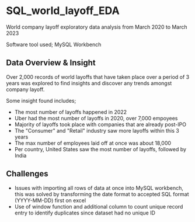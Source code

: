 # SQL_world_layoff_EDA
World company layoff exploratory data analysis from March 2020 to March 2023

Software tool used; MySQL Workbench


## Data Overview & Insight

Over 2,000 records of world layoffs that have taken place over a period of 3 years was explored to find insights and discover any trends amongst company layoff.

Some insight found includes;
- The most number of layoffs happened in 2022
- Uber had the most number of layoffs in 2020, over 7,000 empoyees
- Majority of layoffs took place with companies that are already post-IPO
- The "Consumer" and "Retail" industry saw more layoffs within this 3 years
- The max number of employees laid off at once was about 18,000
- Per country, United States saw the most number of layoffs, followed by India



## Challenges

- Issues with importing all rows of data at once into MySQL workbench, this was solved by transforming the date format to accepted SQL format (YYYY-MM-DD) first on excel
- Use of window function and additional column to count unique record entry to identify duplicates since dataset had no unique ID
